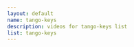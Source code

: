 ```yaml
--- 
layout: default
name: tango-keys
description: videos for tango-keys list
list: tango-keys
---
```


<div class="player">
<div id="player"><!-- "https://www.youtube.com/watch?v={{site.data.lists[page.list][0]}}" --></div>
</div>

